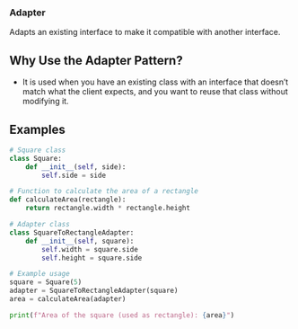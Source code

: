 ### Adapter

Adapts an existing interface to make it compatible with another interface.

## Why Use the Adapter Pattern?

- It is used when you have an existing class with an interface that doesn’t match what the client expects, and you want to reuse that class without modifying it.

## Examples

```python
# Square class
class Square:
    def __init__(self, side):
        self.side = side

# Function to calculate the area of a rectangle
def calculateArea(rectangle):
    return rectangle.width * rectangle.height

# Adapter class
class SquareToRectangleAdapter:
    def __init__(self, square):
        self.width = square.side
        self.height = square.side

# Example usage
square = Square(5)
adapter = SquareToRectangleAdapter(square)
area = calculateArea(adapter)

print(f"Area of the square (used as rectangle): {area}")
```
